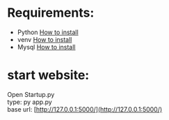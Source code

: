 # Requirements:
- Python [How to install](https://www.howtogeek.com/197947/how-to-install-python-on-windows/)
- venv [How to install](https://docs.python.org/3/library/venv.html)
- Mysql [How to install](https://mysqlcode.com/download-and-install-mysql-windows/)
# start website:
Open Startup.py  
type: py app.py  
base url: [http://127.0.0.1:5000/](http://127.0.0.1:5000/)



